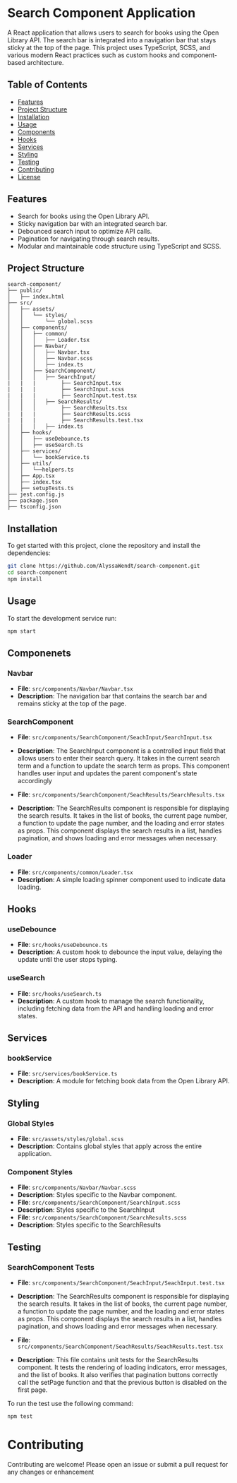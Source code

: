 # Search Component Application

A React application that allows users to search for books using the Open Library API. The search bar is integrated into a navigation bar that stays sticky at the top of the page. This project uses TypeScript, SCSS, and various modern React practices such as custom hooks and component-based architecture.

## Table of Contents

- [Features](#features)
- [Project Structure](#project-structure)
- [Installation](#installation)
- [Usage](#usage)
- [Components](#components)
- [Hooks](#hooks)
- [Services](#services)
- [Styling](#styling)
- [Testing](#testing)
- [Contributing](#contributing)
- [License](#license)

## Features

- Search for books using the Open Library API.
- Sticky navigation bar with an integrated search bar.
- Debounced search input to optimize API calls.
- Pagination for navigating through search results.
- Modular and maintainable code structure using TypeScript and SCSS.

## Project Structure

```
search-component/
├── public/
│   ├── index.html
├── src/
│   ├── assets/
│   │   └── styles/
│   │       └── global.scss
│   ├── components/
│   │   ├── common/
│   │   │   ├── Loader.tsx
│   │   ├── Navbar/
│   │   │   ├── Navbar.tsx
│   │   │   ├── Navbar.scss
│   │   │   ├── index.ts
│   │   ├── SearchComponent/
│   │   │   ├── SearchInput/
|   |   |        ├── SearchInput.tsx
|   |   |        ├── SearchInput.scss
|   |   |        ├── SearchInput.test.tsx
│   │   │   ├── SearchResults/
│   │   │        ├── SearchResults.tsx
|   |   |        ├── SearchResults.scss
|   |   |        ├── SearchResults.test.tsx
│   │   │   ├── index.ts
│   ├── hooks/
│   │   ├── useDebounce.ts
│   │   ├── useSearch.ts
│   ├── services/
│   │   └── bookService.ts
│   ├── utils/
│   │   └──helpers.ts
│   ├── App.tsx
│   ├── index.tsx
│   ├── setupTests.ts
├── jest.config.js
├── package.json
├── tsconfig.json

```

## Installation

To get started with this project, clone the repository and install the dependencies:

```bash
git clone https://github.com/AlyssaWendt/search-component.git
cd search-component
npm install
```

## Usage
To start the development service run:
```bash
npm start
```

## Componenets 

### Navbar
* <strong>File</strong>: `src/components/Navbar/Navbar.tsx`
* <strong>Description</strong>: The navigation bar that contains the search bar and remains sticky at the top of the page.

### SearchComponent
* <strong>File</strong>: `src/components/SearchComponent/SeachInput/SearchInput.tsx`
* <strong>Description</strong>: The SearchInput component is a controlled input field that allows users to enter their search query. It takes in the current search term and a function to update the search term as props. This component handles user input and updates the parent component's state accordingly

* <strong>File</strong>: `src/components/SearchComponent/SeachResults/SearchResults.tsx`
* <strong>Description</strong>: The SearchResults component is responsible for displaying the search results. It takes in the list of books, the current page number, a function to update the page number, and the loading and error states as props. This component displays the search results in a list, handles pagination, and shows loading and error messages when necessary.

### Loader
* <strong>File</strong>: `src/components/common/Loader.tsx`
* <strong>Description</strong>: A simple loading spinner component used to indicate data loading.

## Hooks

### useDebounce
* <strong>File</strong>: `src/hooks/useDebounce.ts`
* <strong>Description</strong>: A custom hook to debounce the input value, delaying the update until the user stops typing.

### useSearch
* <strong>File</strong>: `src/hooks/useSearch.ts`
* <strong>Description</strong>: A custom hook to manage the search functionality, including fetching data from the API and handling loading and error states.

## Services

### bookService
* <strong>File</strong>: `src/services/bookService.ts`
* <strong>Description</strong>: A module for fetching book data from the Open Library API.

## Styling

### Global Styles
* <strong>File</strong>: `src/assets/styles/global.scss`
* <strong>Description</strong>: Contains global styles that apply across the entire application.

### Component Styles
* <strong>File</strong>: `src/components/Navbar/Navbar.scss`
* <strong>Description</strong>: Styles specific to the Navbar component.
* <strong>File</strong>: `src/components/SearchComponent/SearchInput.scss`
* <strong>Description</strong>: Styles specific to the SearchInput
* <strong>File</strong>: `src/components/SearchComponent/SearchResults.scss`
* <strong>Description</strong>: Styles specific to the SearchResults

## Testing

### SearchComponent Tests
* <strong>File</strong>: `src/components/SearchComponent/SeachInput/SeachInput.test.tsx`
* <strong>Description</strong>: The SearchResults component is responsible for displaying the search results. It takes in the list of books, the current page number, a function to update the page number, and the loading and error states as props. This component displays the search results in a list, handles pagination, and shows loading and error messages when necessary.

* <strong>File</strong>: `src/components/SearchComponent/SeachResults/SeachResults.test.tsx`
* <strong>Description</strong>: This file contains unit tests for the SearchResults component. It tests the rendering of loading indicators, error messages, and the list of books. It also verifies that pagination buttons correctly call the setPage function and that the previous button is disabled on the first page.

To run the test use the following command:
```bash
npm test
```

# Contributing

Contributing are welcome! Please open an issue or submit a pull request for any changes or enhancement
